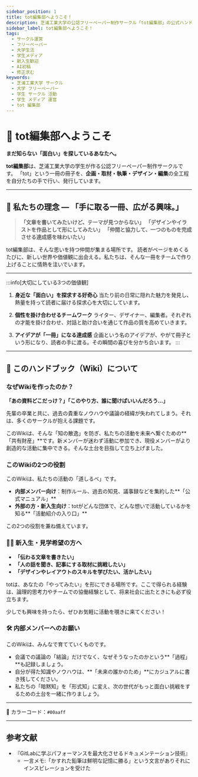 ```yaml
---
sidebar_position: 1
title: tot編集部へようこそ！
description: 芝浦工業大学の公認フリーペーパー制作サークル「tot編集部」の公式ハンドブック。活動理念・進め方・文化をまとめ、内部メンバーの手引きにも新入生や他大学の参考にもなるページです。
sidebar_label: tot編集部へようこそ！
tags:
  - サークル運営
  - フリーペーパー
  - 大学生活
  - 学生メディア
  - 新入生歓迎
  - AI初稿
  - 修正求む
keywords:
  - 芝浦工業大学 サークル
  - 大学 フリーペーパー
  - 学生 サークル 活動
  - 学生 メディア 運営
  - tot 編集部
---
```



# 🎉 tot編集部へようこそ

**まだ知らない「面白い」を探しているあなたへ。**

**tot編集部**は、芝浦工業大学の学生が作る公認フリーペーパー制作サークルです。
「tot」という一冊の冊子を、**企画・取材・執筆・デザイン・編集**の全工程を自分たちの手で行い、発行しています。  

---

## 🎯 私たちの理念 — 「手に取る一冊、広がる興味。」

> **「文章を書いてみたいけど、テーマが見つからない」**
> **「デザインやイラストを作品として形にしてみたい」**
> **「仲間と協力して、一つのものを完成させる達成感を味わいたい」**

tot編集部は、そんな思いを持つ仲間が集まる場所です。
読者がページをめくるたびに、新しい世界や価値観に出会える。私たちは、そんな一冊をチームで作り上げることに情熱を注いでいます。

---

:::info[大切にしている3つの価値観]
1.  **身近な「面白い」を探求する好奇心**
    当たり前の日常に隠れた魅力を発見し、熱量を持って読者に届ける探求心を大切にしています。

2.  **個性を掛け合わせるチームワーク**
    ライター、デザイナー、編集者。それぞれの才能を掛け合わせ、対話と助け合いを通じて作品の質を高めていきます。

3.  **アイデアが「一冊」になる達成感**
    企画という名のアイデアが、やがて冊子という形になり、読者の手に渡る。その瞬間の喜びを分かち合います。
:::

---
## 📖 このハンドブック（Wiki）について

### なぜWikiを作ったのか？

**「あの資料どこだっけ？」「このやり方、誰に聞けばいいんだろう…」**

先輩の卒業と共に、過去の貴重なノウハウや議論の経緯が失われてしまう。それは、多くのサークルが抱える課題です。

このWikiは、そんな「知の散逸」を防ぎ、私たちの活動を未来へ繋ぐための**「共有財産」**です。新メンバーが迷わず活動に参加でき、現役メンバーがより創造的な活動に集中できる。そんな土台を目指して立ち上げました。

### このWikiの2つの役割

このWikiは、私たちの活動の「道しるべ」です。

-   **内部メンバー向け**：制作ルール、過去の知見、議事録などを集約した**「公式マニュアル」**
-   **外部の方・新入生向け**：totがどんな団体で、どんな想いで活動しているかを知る**「活動紹介の入り口」**

この2つの役割を兼ね備えています。



### 🙋‍♀️ 新入生・見学希望の方へ

-   **「伝わる文章を書きたい」**
-   **「人の話を聞き、記事にする取材に挑戦したい」**
-   **「デザインやレイアウトのスキルを学びたい、活かしたい」**

totは、あなたの「やってみたい」を形にできる場所です。ここで得られる経験は、論理的思考力やチームでの協働経験として、将来社会に出たときにも必ず役立ちます。

少しでも興味を持ったら、ぜひお気軽に活動を覗きに来てください！

### 🛠 内部メンバーへのお願い

このWikiは、みんなで育てていくものです。

-   会議での議論の「結論」だけでなく、なぜそうなったのかという**「過程」**も記録しましょう。
-   自分が得た知識やノウハウは、**「未来の誰かのため」**にカジュアルに書き残してください。
-   私たちの「暗黙知」を「形式知」に変え、次の世代がもっと面白い挑戦をするための土台を一緒に作りましょう。

---

🎨 カラーコード：`#00aaff`


--- 
## 参考文献

- 『GitLabに学ぶパフォーマンスを最大化させるドキュメンテーション技術』
  - 一言メモ:「かすれた鉛筆は鮮明な記憶に勝る」という文言がありそれにインスピレーションを受けた